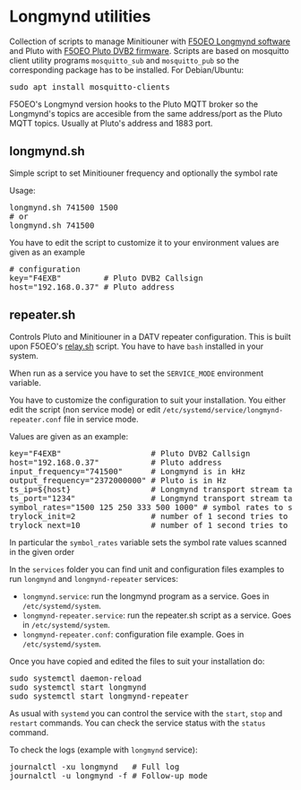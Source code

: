 <h1>Longmynd utilities</h1>

Collection of scripts to manage Minitiouner with [F5OEO Longmynd software](https://github.com/F5OEO/longmynd) and Pluto with [F5OEO Pluto DVB2 firmware](https://github.com/F5OEO/plutosdr-fw). Scripts are based on mosquitto client utility programs `mosquitto_sub` and `mosquitto_pub` so the corresponding package has to be installed. For Debian/Ubuntu:

<pre>
sudo apt install mosquitto-clients
</pre>

F5OEO's Longmynd version hooks to the Pluto MQTT broker so the Longmynd's topics are accesible from the same address/port as the Pluto MQTT topics. Usually at Pluto's address and 1883 port.

<h2>longmynd.sh</h2>

Simple script to set Minitiouner frequency and optionally the symbol rate

Usage:
<pre>
longmynd.sh 741500 1500
# or
longmynd.sh 741500
</pre>

You have to edit the script to customize it to your environment values are given as an example

<pre>
# configuration
key="F4EXB"         # Pluto DVB2 Callsign
host="192.168.0.37" # Pluto address
</pre>

<h2>repeater.sh</h2>

Controls Pluto and Minitiouner in a DATV repeater configuration. This is built upon F5OEO's [relay.sh](https://github.com/F5OEO/pluto-ori-ps/blob/c8a47400b86018a970c0df6e3825a9a99c7d4622/relay.sh) script. You have to have `bash` installed in your system.

When run as a service you have to set the `SERVICE_MODE` environment variable.

You have to customize the configuration to suit your installation. You either edit the script (non service mode) or edit `/etc/systemd/service/longmynd-repeater.conf` file in service mode.

Values are given as an example:

<pre>
key="F4EXB"                   # Pluto DVB2 Callsign
host="192.168.0.37"           # Pluto address
input_frequency="741500"      # Longmynd is in kHz
output_frequency="2372000000" # Pluto is in Hz
ts_ip=${host}                 # Longmynd transport stream target IP address
ts_port="1234"                # Longmynd transport stream target port
symbol_rates="1500 125 250 333 500 1000" # symbol rates to scan in kSps
trylock_init=2                # number of 1 second tries to lock to a SR initially
trylock_next=10               # number of 1 second tries to lock after initial lock
</pre>

In particular the `symbol_rates` variable sets the symbol rate values scanned in the given order

In the `services` folder you can find unit and configuration files examples to run `longmynd` and `longmynd-repeater` services:

  - `longmynd.service`: run the longmynd program as a service. Goes in `/etc/systemd/system`.
  - `longmynd-repeater.service`: run the repeater.sh script as a service. Goes in `/etc/systemd/system`.
  - `longmynd-repeater.conf`: configuration file example. Goes in `/etc/systemd/system`.

Once you have copied and edited the files to suit your installation do:

<pre>
sudo systemctl daemon-reload
sudo systemctl start longmynd
sudo systemctl start longmynd-repeater
</pre>

As usual with `systemd` you can control the service with the `start`, `stop` and `restart` commands. You can check the service status with the `status` command.

To check the logs (example with `longmynd` service):

<pre>
journalctl -xu longmynd   # Full log
journalctl -u longmynd -f # Follow-up mode
</pre>
